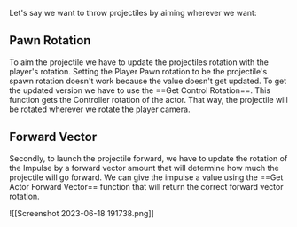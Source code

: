 Let's say we want to throw projectiles by aiming wherever we want:

## Pawn Rotation
To aim the projectile we have to update the projectiles rotation with the player's rotation.
Setting the Player Pawn rotation to be the projectile's spawn rotation doesn't work because the value doesn't get updated. To get the updated version we have to use the ==Get Control Rotation==. This function gets the Controller rotation of the actor. That way, the projectile will be rotated wherever we rotate the player camera.

## Forward Vector
Secondly, to launch the projectile forward, we have to update the rotation of the Impulse by a forward vector amount that will determine how much the projectile will go forward. We can give the impulse a value using the ==Get Actor Forward Vector== function that will return the correct forward vector rotation.

![[Screenshot 2023-06-18 191738.png]]
